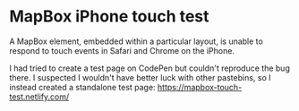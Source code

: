 # MapBox iPhone touch test

A MapBox element, embedded within a particular layout, is unable to respond to touch events in Safari and Chrome on the iPhone.

I had tried to create a test page on CodePen but couldn't reproduce the bug there.  I suspected I wouldn't have better luck with other pastebins, so I instead created a standalone test page:  https://mapbox-touch-test.netlify.com/
